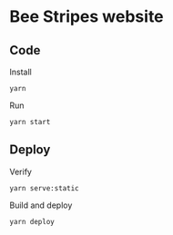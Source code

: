 # Bee Stripes website

## Code

Install 

    yarn 

Run

    yarn start

## Deploy

Verify 

    yarn serve:static

Build and deploy 

    yarn deploy
